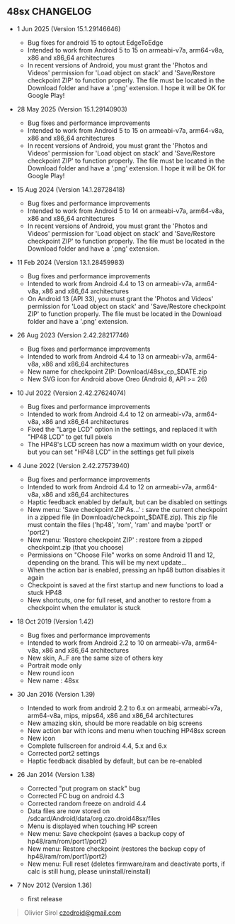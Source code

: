 ## 48sx CHANGELOG

* 1 Jun 2025 (Version 15.1.29146646)
  - Bug fixes for android 15 to optout EdgeToEdge
  - Intended to work from Android 5 to 15 on armeabi-v7a, arm64-v8a, x86 and x86_64
    architectures
  - In recent versions of Android, you must grant the 'Photos and Videos' permission
    for 'Load object on stack' and 'Save/Restore checkpoint ZIP' to function properly.
    The file must be located in the Download folder and have a '.png' extension.
    I hope it will be OK for Google Play!

* 28 May 2025 (Version 15.1.29140903)
  - Bug fixes and performance improvements
  - Intended to work from Android 5 to 15 on armeabi-v7a, arm64-v8a, x86 and x86_64
    architectures
  - In recent versions of Android, you must grant the 'Photos and Videos' permission
    for 'Load object on stack' and 'Save/Restore checkpoint ZIP' to function properly.
    The file must be located in the Download folder and have a '.png' extension.
    I hope it will be OK for Google Play!

* 15 Aug 2024 (Version 14.1.28728418)
  - Bug fixes and performance improvements
  - Intended to work from Android 5 to 14 on armeabi-v7a, arm64-v8a, x86 and x86_64
    architectures
  - In recent versions of Android, you must grant the 'Photos and Videos' permission
    for 'Load object on stack' and 'Save/Restore checkpoint ZIP' to function properly.
    The file must be located in the Download folder and have a '.png' extension.

* 11 Feb 2024 (Version 13.1.28459983)
  - Bug fixes and performance improvements
  - Intended to work from Android 4.4 to 13 on armeabi-v7a, arm64-v8a, x86 and x86_64
    architectures
  - On Android 13 (API 33), you must grant the 'Photos and Videos' permission
    for 'Load object on stack' and 'Save/Restore checkpoint ZIP' to function properly.
    The file must be located in the Download folder and have a '.png' extension.

* 26 Aug 2023 (Version 2.42.28217746)
  - Bug fixes and performance improvements
  - Intended to work from Android 4.4 to 13 on armeabi-v7a, arm64-v8a, x86 and x86_64
    architectures
  - New name for checkpoint ZIP: Download/48sx_cp_$DATE.zip
  - New SVG icon for Android above Oreo (Android 8, API >= 26)

* 10 Jul 2022 (Version 2.42.27624074)
  - Bug fixes and performance improvements
  - Intended to work from Android 4.4 to 12 on armeabi-v7a, arm64-v8a, x86 and x86_64
    architectures
  - Fixed the "Large LCD" option in the settings, and replaced it with "HP48 LCD" to
    get full pixels
  - The HP48's LCD screen has now a maximum width on your device, but you can set
    "HP48 LCD" in the settings get full pixels

* 4 June 2022 (Version 2.42.27573940)
  - Bug fixes and performance improvements
  - Intended to work from Android 4.4 to 12 on armeabi-v7a, arm64-v8a, x86 and x86_64
    architectures
  - Haptic feedback enabled by default, but can be disabled on settings
  - New menu: 'Save checkpoint ZIP As...' : save the current checkpoint in a zipped
    file (in Download/checkpoint_$DATE.zip). This zip file must contain the files
    ('hp48', 'rom', 'ram' and maybe 'port1' or 'port2')
  - New menu: 'Restore checkpoint ZIP' : restore from a zipped checkpoint.zip
    (that you choose)
  - Permissions on "Choose File" works on some Android 11 and 12, depending on the
    brand. This will be my next update...
  - When the action bar is enabled, pressing an hp48 button disables it again
  - Checkpoint is saved at the first startup and new functions to load a stuck HP48
  - New shortcuts, one for full reset, and another to restore from a checkpoint when
    the emulator is stuck

* 18 Oct 2019 (Version 1.42)
  - Bug fixes and performance improvements
  - Intended to work from Android 2.2 to 10 on armeabi-v7a, arm64-v8a, x86 and x86_64
    architectures
  - New skin, A..F are the same size of others key
  - Portrait mode only
  - New round icon
  - New name : 48sx

* 30 Jan 2016 (Version 1.39)
  - Intended to work from android 2.2 to 6.x on armeabi, armeabi-v7a, arm64-v8a, mips,
    mips64, x86 and x86_64 architectures
  - New amazing skin, should be more readable on big screens
  - New action bar with icons and menu when touching HP48sx screen
  - New icon
  - Complete fullscreen for android 4.4, 5.x and 6.x
  - Corrected port2 settings
  - Haptic feedback disabled by default, but can be re-enabled

* 26 Jan 2014  (Version 1.38)
  - Corrected "put program on stack" bug
  - Corrected FC bug on android 4.3
  - Corrected random freeze on android 4.4
  - Data files are now stored on /sdcard/Android/data/org.czo.droid48sx/files
  - Menu is displayed when touching HP screen
  - New menu: Save checkpoint (saves a backup copy of hp48/ram/rom/port1/port2)
  - New menu: Restore checkpoint (restores the backup copy of hp48/ram/rom/port1/port2)
  - New menu: Full reset (deletes firmware/ram and deactivate ports, if calc is still hung,
    please uninstall/reinstall)

* 7 Nov 2012 (Version 1.36)
  - first release

> Olivier Sirol <czodroid@gmail.com>
